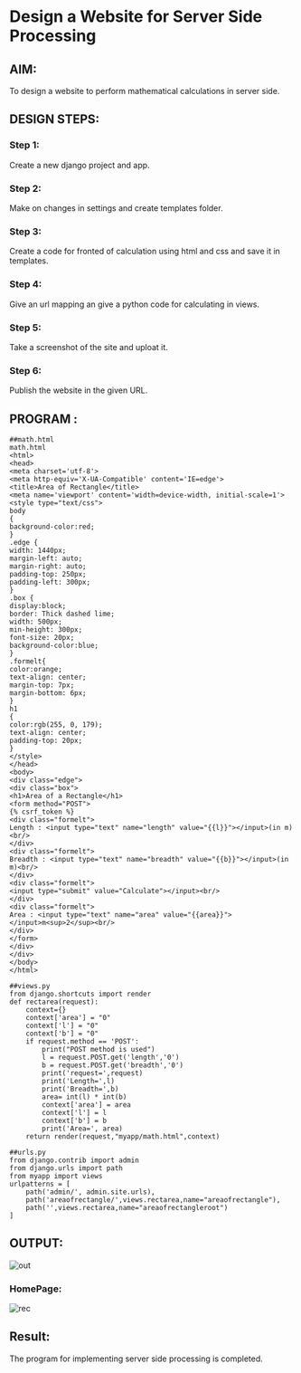 # Design a Website for Server Side Processing

## AIM:
To design a website to perform mathematical calculations in server side.

## DESIGN STEPS:

### Step 1:

Create a new django project and app.

### Step 2:

Make on changes in settings and create templates folder.

### Step 3:

Create a code for fronted of calculation using html and css and save it in templates.

### Step 4:

Give an url mapping an give a python code for calculating in views.

### Step 5:

Take a screenshot of the site and uploat it.

### Step 6:

Publish the website in the given URL.

## PROGRAM :
```
##math.html
math.html
<html>
<head>
<meta charset='utf-8'>
<meta http-equiv='X-UA-Compatible' content='IE=edge'>
<title>Area of Rectangle</title>
<meta name='viewport' content='width=device-width, initial-scale=1'>
<style type="text/css">
body 
{
background-color:red;
}
.edge {
width: 1440px;
margin-left: auto;
margin-right: auto;
padding-top: 250px;
padding-left: 300px;
}
.box {
display:block;
border: Thick dashed lime;
width: 500px;
min-height: 300px;
font-size: 20px;
background-color:blue;
}
.formelt{
color:orange;
text-align: center;
margin-top: 7px;
margin-bottom: 6px;
}
h1
{
color:rgb(255, 0, 179);
text-align: center;
padding-top: 20px;
}
</style>
</head>
<body>
<div class="edge">
<div class="box">
<h1>Area of a Rectangle</h1>
<form method="POST">
{% csrf_token %}
<div class="formelt">
Length : <input type="text" name="length" value="{{l}}"></input>(in m)<br/>
</div>
<div class="formelt">
Breadth : <input type="text" name="breadth" value="{{b}}"></input>(in m)<br/>
</div>
<div class="formelt">
<input type="submit" value="Calculate"></input><br/>
</div>
<div class="formelt">
Area : <input type="text" name="area" value="{{area}}"></input>m<sup>2</sup><br/>
</div>
</form>
</div>
</div>
</body>
</html>

##views.py
from django.shortcuts import render
def rectarea(request):
    context={}
    context['area'] = "0"
    context['l'] = "0"
    context['b'] = "0"
    if request.method == 'POST':
        print("POST method is used")
        l = request.POST.get('length','0')
        b = request.POST.get('breadth','0')
        print('request=',request)
        print('Length=',l)
        print('Breadth=',b)
        area= int(l) * int(b)
        context['area'] = area
        context['l'] = l
        context['b'] = b
        print('Area=', area)
    return render(request,"myapp/math.html",context)

##urls.py
from django.contrib import admin
from django.urls import path
from myapp import views
urlpatterns = [
    path('admin/', admin.site.urls),
    path('areaofrectangle/',views.rectarea,name="areaofrectangle"),
    path('',views.rectarea,name="areaofrectangleroot")
]
```


## OUTPUT:
 ![out](https://github.com/Mohanish7777777/serversideprocessing/assets/111619160/36a286bf-7460-4ede-a551-f38696553a23)

### HomePage:
![rec](https://github.com/Mohanish7777777/serversideprocessing/assets/111619160/7ad23780-f22f-4d06-a98b-0831ed80d59c)


## Result:
The program for implementing server side processing is completed.
